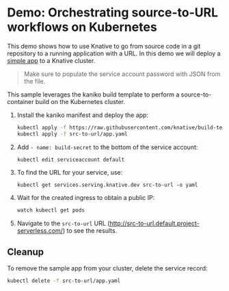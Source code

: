# Demo: Orchestrating source-to-URL workflows on Kubernetes


This demo shows how to use Knative to go from source code in a git repository to a
running application with a URL. In this demo we will deploy a [simple app](https://github.com/mchmarny/simple-app)
to a Knative cluster.

> Make sure to populate the service account password with JSON from the file.

This sample leverages the kaniko build template to perform a source-to-container build on the
Kubernetes cluster.

1. Install the kaniko manifest and deploy the app:

   ```bash
   kubectl apply -f https://raw.githubusercontent.com/knative/build-templates/master/kaniko/kaniko.yaml
   kubectl apply -f src-to-url/app.yaml
   ```

1. Add `- name: build-secret` to the bottom of the service account:

   ```shell
   kubectl edit serviceaccount default
   ```

1. To find the URL for your service, use:

   ```shell
   kubectl get services.serving.knative.dev src-to-url -o yaml
   ```

1. Wait for the created ingress to obtain a public IP:

   ```bash
   watch kubectl get pods
   ```

1. Navigate to the `src-to-url` URL (http://src-to-url.default.project-serverless.com/) to see the results.


## Cleanup

To remove the sample app from your cluster, delete the service record:

```bash
kubectl delete -f src-to-url/app.yaml
```
